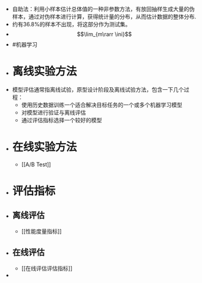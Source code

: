 - 自助法：利用小样本估计总体值的一种非参数方法，有放回抽样生成大量的伪样本，通过对伪样本进行计算，获得统计量的分布，从而估计数据的整体分布.
- 约有36.8%的样本不出现，将这部分作为测试集。
- $$\lim_{m\rarr \ini}$$
- #机器学习
- # 离线实验方法
- 模型评估通常指离线试验，原型设计阶段及离线试验方法，包含一下几个过程：
	- 使用历史数据训练一个适合解决目标任务的一个或多个机器学习模型
	- 对模型进行验证与离线评估
	- 通过评估指标选择一个较好的模型
- # 在线实验方法
	- [[A/B Test]]
- # 评估指标
- ## 离线评估
	- [[性能度量指标]]
- ## 在线评估
	- [[在线评估评估指标]]
-